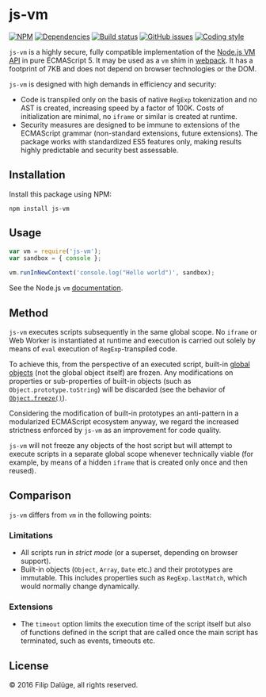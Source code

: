 # js-vm

[![NPM](https://img.shields.io/npm/v/js-vm.svg?maxAge=2592000&style=flat-square)](https://www.npmjs.com/package/js-vm)
[![Dependencies](https://img.shields.io/david/daluege/js-vm.svg?maxAge=2592000&style=flat-square)](https://david-dm.org/daluege/js-vm)
[![Build status](https://img.shields.io/travis/daluege/js-vm/master.svg?style=flat-square)](https://travis-ci.org/daluege/js-vm)
[![GitHub issues](https://img.shields.io/github/issues/daluege/js-vm.svg?style=flat-square)](https://github.com/daluege/js-vm/issues)
[![Coding style](https://img.shields.io/badge/code%20style-standard-blue.svg?style=flat-square)](http://standardjs.com/)

`js-vm` is a highly secure, fully compatible implementation of the [Node.js VM API](https://nodejs.org/api/vm.html) in pure ECMAScript 5. It may be used as a `vm` shim in [webpack](http://webpack.github.io/). It has a footprint of 7KB and does not depend on browser technologies or the DOM.

`js-vm` is designed with high demands in efficiency and security:

* Code is transpiled only on the basis of native `RegExp` tokenization
  and no AST is created, increasing speed by a factor of 100K. Costs
  of initialization are minimal, no `iframe` or similar is created at runtime.
* Security measures are designed to be immune to
  extensions of the ECMAScript grammar (non-standard
  extensions, future extensions). The package
  works with standardized ES5 features only, making results highly
  predictable and security best assessable.

## Installation

Install this package using NPM:

    npm install js-vm

## Usage

```javascript
var vm = require('js-vm');
var sandbox = { console };

vm.runInNewContext('console.log("Hello world")', sandbox);
```

See the Node.js `vm` [documentation](https://nodejs.org/api/vm.html).

## Method

`js-vm` executes scripts subsequently in the same global scope. No
`iframe` or Web Worker is instantiated at runtime and execution is
carried out solely by means of `eval` execution of `RegExp`-transpiled
code.

To achieve this, from the perspective of an executed script, built-in
[global objects](https://es5.github.io/#x15.1) (not the global object itself) are
frozen. Any modifications on properties or sub-properties of built-in
objects (such as `Object.prototype.toString`)
will be discarded (see the behavior of [`Object.freeze()`](https://developer.mozilla.org/de/docs/Web/JavaScript/Reference/Global_Objects/Object/freeze)).

Considering the modification of built-in prototypes an anti-pattern in a
modularized ECMAScript ecosystem anyway, we regard the increased strictness
enforced by `js-vm` as an improvement for code quality.

`js-vm` will not freeze any objects of the host script but will attempt
to execute scripts in a separate global scope whenever technically
viable (for example, by means of a hidden `iframe` that is created only
once and then reused).

## Comparison

`js-vm` differs from `vm` in the following points:

### Limitations

* All scripts run in _strict mode_ (or a superset, depending on browser support).
* Built-in objects (`Object`, `Array`, `Date` etc.) and their prototypes are immutable.
  This includes properties such as `RegExp.lastMatch`, which would normally change dynamically.

### Extensions

* The `timeout` option limits the execution time of the script itself but also of functions defined in the script that are called once the main script has terminated, such as events, timeouts etc.

## License

© 2016 Filip Dalüge, all rights reserved.
